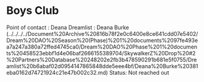 # Boys Club

Point of contact : Deana 
Dreamlist : Deana Burke (../../../../Document%20Archive%20816b78f2e0c6400e8ce641cdd07e5402/Dream%20DAO%20Season%20(Phase)%201%20documents%2097fe493ea7a247a380a72ffed4745ca0/Dream%20DAO%20Phase%201%20documents%20458523ebbf1d4e06baf2666155389704/SkywalkerZ%20Drop%20#2%20Partners%20Database%20248202e2fb3b478590291b681e5f0755/Dreamlist%20b6abaf02d0954147865848dde5eee4bf/Deana%20Burke%20381eba0162d74721924c21e47b002c32.md)
Status: Not reached out